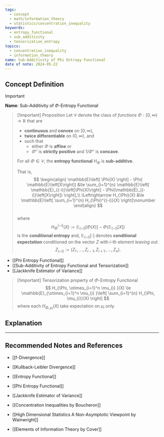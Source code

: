 ```yaml
---
tags:
  - concept
  - math/information_theory
  - statistics/concentration_inequality
keywords:
  - entropy_functional
  - sub_additivity
  - tensorization_entropy
topics:
  - concentration_inequality
  - information_theory
name: Sub-Additivity of Phi Entropy Functional
date of note: 2024-05-22
---
```


## Concept Definition

>[!important]
>**Name**: Sub-Additivity of $\Phi$-Entropy Functional

>[!important] Proposition
>Let $\mathcal{C}$ denote the class of *functions* $\Phi: [0, \infty) \to \mathbb{R}$ that are 
>- **continuous** and **convex** on $[0, \infty)$, 
>- **twice differentiable** on $(0, \infty)$, and 
>- such that 
>	- either $\Phi$ is **affine** or 
>	- $\Phi''$ is **strictly positive** and $1/\Phi''$ is **concave**. 
>  
>For all $\Phi \in \mathcal{C}$, the **entropy functional** $H_{\Phi}$ is **sub-additive**. 
>
>That is,
>$$
> \begin{align}
>  \mathbb{E}\left[ \Phi(X) \right] - \Phi( \mathbb{E}\left[X\right]) &\le \sum_{i=1}^{n}  \mathbb{E}\left[ \mathbb{E}_{(-i)}\left[\Phi(X)\right] - \Phi(\mathbb{E}_{(-i)}\left[X\right]) \right],\\
> \Leftrightarrow H_{\Phi}(X) &\le  \mathbb{E}\left[ \sum_{i=1}^{n} H_{\Phi}^{(-i)}(X) \right]\nonumber
> \end{align}
>$$  
>where $$H_{\Phi}^{(-i)}(X) := \mathbb{E}_{(-i)}\left[\Phi(X)\right] - \Phi(\mathbb{E}_{(-i)}\left[X\right])$$ is the **conditional entropy** and,  $\mathbb{E}_{(-i)}\left[ \cdot \right]$ denotes **conditional expectation** conditioned on the vector $Z$ with $i$-th element *leaving out*.
>$$Z_{(-i)}:= (Z_1 \,{,}\ldots{,}\, Z_{i-1}, Z_{i+1} \,{,}\ldots{,}\, Z_n).$$

- [[Phi Entropy Functional]]
- [[Sub-Additivity of Entropy Functional and Tensorization]]
- [[Jackknife Estimator of Variance]]


>[!important] Tensorization property of $\Phi$-Entropy Functional
>$$
>H_{\Phi, \otimes_{i=1}^n \mu_{i} }(X) \le  \mathbb{E}_{\otimes_{i=1}^n \mu_{i} }\left[ \sum_{i=1}^{n} H_{\Phi, \mu_{i}}(X) \right]
>$$
>where each $H_{\Phi, \mu_{i}}(X)$ take expectation on $\mu_{i}$ only.





## Explanation














-----------
##  Recommended Notes and References

- [[f-Divergence]]
- [[Kullback-Leibler Divergence]]

- [[Entropy Functional]]
- [[Phi Entropy Functional]]

- [[Jackknife Estimator of Variance]]

- [[Concentration Inequalities by Boucheron]]
- [[High Dimensional Statistics A Non-Asymptotic Viewpoint by Wainwright]]
- [[Elements of Information Theory by Cover]]